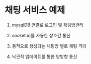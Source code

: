 # 채팅 서비스 예제

1. mysqlDB 연결로 로그인 및 채팅방관리

2. socket.io를 사용한 상호간 통신

3. 동적으로 생성되는 채팅방 별로 채팅 격리

4. 낙관적 업데이트를 통한 양방향 통신
